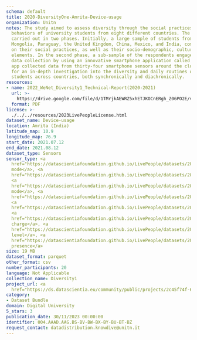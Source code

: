 ```yaml
---
schema: default
title: 2020-DiversityOne-Amrita-Device-usage
organization: Unitn
notes: The study aimed to assess diversity through the social practices and daily
  behaviors of university students from eight different countries. The research was
  carried out in two phases. Initially, a large sample of students from Denmark, Italy,
  Mongolia, Paraguay, the United Kingdom, China, Mexico, and India, completed a survey
  on their social practices, as well as their socio-demographic, cultural, and psychological
  elements. In the second phase, a sub-sample of the respondents engaged in a four-week
  data collection by using an innovative smartphone application called iLog. This
  app collected data from thirty-four smartphone sensors around the clock, allowing
  for an in-depth investigation into the diversity and daily routines of university
  students across countries, both synchronically and diachronically.
resources:
- name: 2022_WeNet_Diversity1_Technical-Report(2020-2021)
  url: >-
    https://drive.google.com/file/d/1TMrjkAEWRZ5xhETJKOCnERgh_Z06PO2E/view?usp=drive_link
  format: PDF
license: >-
  ./../../resources/2023LivePeopleLicense.html
dataset_name: Device-usage
location: Amrita (India)
latitude_map: 10.9
longitude_map: 76.9
start_date: 2021.07.12
end_date: 2021.08.12
dataset_type: Sensors
sensor_type: <a 
  href="https://datascientiafoundation.github.io/LivePeople/datasets/2020-DV1-Amrita-Airplane%20Mode%20Event/">airplane
  mode</a>, <a 
  href="https://datascientiafoundation.github.io/LivePeople/datasets/2020-DV1-Amrita-Doze%20Event/">doze</a>,
  <a 
  href="https://datascientiafoundation.github.io/LivePeople/datasets/2020-DV1-Amrita-Ring%20Mode%20Event/">ring
  mode</a>, <a 
  href="https://datascientiafoundation.github.io/LivePeople/datasets/2020-DV1-Amrita-Screen%20Event/">screen</a>,
  <a 
  href="https://datascientiafoundation.github.io/LivePeople/datasets/2020-DV1-Amrita-Touch%20Event/">touch</a>,
  <a 
  href="https://datascientiafoundation.github.io/LivePeople/datasets/2020-DV1-Amrita-Batterycharge%20Event/">battery
  charge</a>, <a 
  href="https://datascientiafoundation.github.io/LivePeople/datasets/2020-DV1-Amrita-Battery%20Monitoring%20Log/">battery
  level</a>, <a 
  href="https://datascientiafoundation.github.io/LivePeople/datasets/2020-DV1-Amrita-User%20Presence%20Event/">user
  presence</a>
size: 19 MB
dataset_format: parquet
other_format: csv
number_participants: 20
language: Not Applicable
collection_name: Diversity1
project_url: <a 
  href="https://ds.datascientia.eu/community/public/projects/2c45f74f-6538-4bb5-a67e-1e9c15d0307c">https://ds.datascientia.eu/community/public/projects/2c45f74f-6538-4bb5-a67e-1e9c15d0307c</a>
category:
- Dataset Bundle
domain: Digital University
5_stars: 3
publication_date: 30/11/2023 00:00:00
identifier: 004.AAAD.AAG.BS-BV-BW-BX-BY-BU-BT-BZ
request_contact: datadistribution.knowdive@unitn.it
---
```

